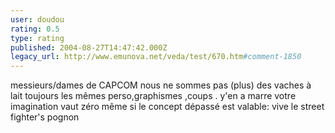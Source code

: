 ```yaml
---
user: doudou
rating: 0.5
type: rating
published: 2004-08-27T14:47:42.000Z
legacy_url: http://www.emunova.net/veda/test/670.htm#comment-1850
---
```

messieurs/dames de CAPCOM nous ne sommes pas (plus) des vaches à lait toujours les mêmes perso,graphismes ,coups .
y'en a marre votre imagination vaut zéro même si le concept dépassé est valable: vive le street fighter's pognon